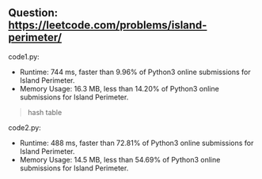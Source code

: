 ## Question: https://leetcode.com/problems/island-perimeter/

code1.py:
* Runtime: 744 ms, faster than 9.96% of Python3 online submissions for Island Perimeter.
* Memory Usage: 16.3 MB, less than 14.20% of Python3 online submissions for Island Perimeter.
> hash table

code2.py:
* Runtime: 488 ms, faster than 72.81% of Python3 online submissions for Island Perimeter.
* Memory Usage: 14.5 MB, less than 54.69% of Python3 online submissions for Island Perimeter.